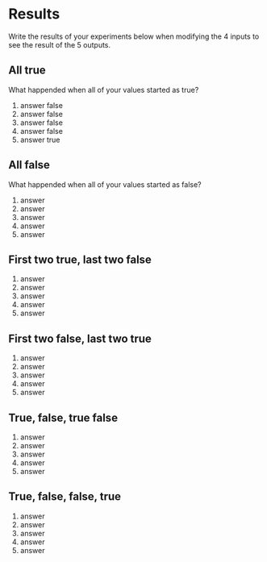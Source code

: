 # Results
Write the results of your experiments below when modifying the 4 inputs to see the result of the 5 outputs.

## All true
What happended when all of your values started as true?
1.  answer false
2.  answer false 
3.  answer false
4.  answer false 
5.  answer true 

## All false
What happended when all of your values started as false?
1.  answer 
2.  answer
3.  answer
4.  answer
5.  answer

## First two true, last two false

1.  answer
2.  answer
3.  answer
4.  answer
5.  answer

## First two false, last two true

1.  answer
2.  answer
3.  answer
4.  answer
5.  answer

## True, false, true false

1.  answer
2.  answer
3.  answer
4.  answer
5.  answer

## True, false, false, true

1.  answer
2.  answer
3.  answer
4.  answer
5.  answer